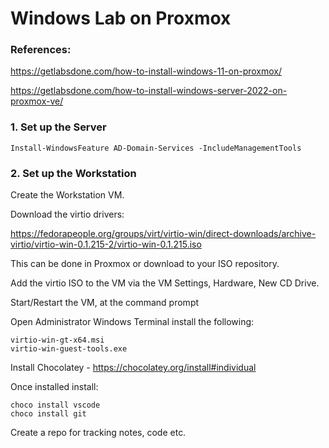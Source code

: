 # Windows Lab on Proxmox

### References:
https://getlabsdone.com/how-to-install-windows-11-on-proxmox/

https://getlabsdone.com/how-to-install-windows-server-2022-on-proxmox-ve/

### 1. Set up the Server

```
Install-WindowsFeature AD-Domain-Services -IncludeManagementTools
```

### 2. Set up the Workstation

Create the Workstation VM.

Download the virtio drivers:

https://fedorapeople.org/groups/virt/virtio-win/direct-downloads/archive-virtio/virtio-win-0.1.215-2/virtio-win-0.1.215.iso

This can be done in Proxmox or download to your ISO repository.

Add the virtio ISO to the VM via the VM Settings, Hardware, New CD Drive.

Start/Restart the VM, at the command prompt

Open Administrator Windows Terminal install the following:
```
virtio-win-gt-x64.msi
virtio-win-guest-tools.exe
```

Install Chocolatey - https://chocolatey.org/install#individual

Once installed install:
    
    choco install vscode
    choco install git

Create a repo for tracking notes, code etc.

